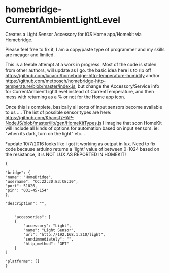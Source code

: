 # homebridge-CurrentAmbientLightLevel
Creates a Light Sensor Accessory for iOS Home app/Homekit via Homebridge.

 Please feel free to fix it, I am a copy/paste type of programmer and my skills are meager and limited.


This is a feeble attempt at a work in progress.  Most of the code is stolen from other authors, will update as I go.
the basic idea here is to rip off https://github.com/lucacri/homebridge-http-temperature-humidity and/or https://github.com/metbosch/homebridge-http-temperature/blob/master/index.js, but change the Accessory/Service info for CurrentAmbientLightLevel instead of CurrentTemperature, and then mess with returning as a % or not for the Home app icon.

Once this is complete, basically all sorts of input sensors become available to us ....
The list of possible sensor types are here: https://github.com/KhaosT/HAP-NodeJS/blob/master/lib/gen/HomeKitTypes.js
I imagine that soon HomeKit will include all kinds of options for automation based on input sensors. 
ie: "when its dark, turn on the light"  etc...

*update 10/7/2016
looks like i got it working as output in lux.  Need to fix code because arduino returns a 'light' value of between 0-1024 based on the resistance, it is NOT LUX AS REPORTED IN HOMEKIT!



    {

    "bridge": {
    "name": "HomeBridge",
    "username": "CC:22:3D:E3:CE:30",
    "port": 51826,
    "pin": "031-45-154"
    },

    "description": "",


        "accessories": [
        {
            "accessory": "Light",
            "name": "Light Sensor",
            "url": "http://192.168.1.210/light",
            "sendimmediately": "",
            "http_method": "GET"
        }
    ]

    "platforms": []
    }

